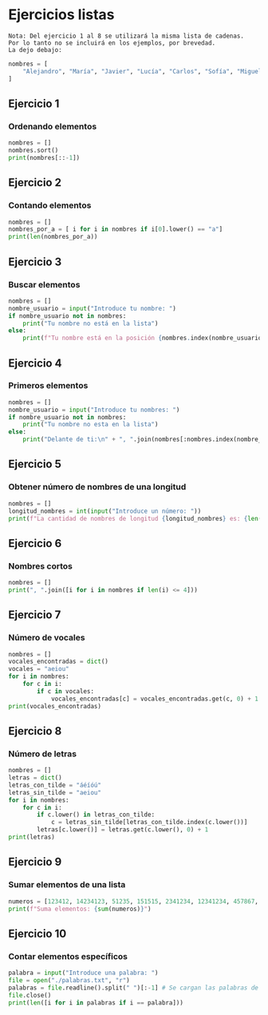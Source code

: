 # Ejercicios listas

	Nota: Del ejercicio 1 al 8 se utilizará la misma lista de cadenas.  
	Por lo tanto no se incluirá en los ejemplos, por brevedad.  
	La dejo debajo:  


```python
nombres = [
    "Alejandro", "María", "Javier", "Lucía", "Carlos", "Sofía", "Miguel", "Ana", "Manuel", "Isabel", "Pedro", "Carmen", "Jorge", "Elena", "Juan", "Laura", "Antonio", "Patricia", "David", "Claudia", "Francisco", "Marta", "Sergio", "Teresa", "Luis", "Raquel", "Andrés", "Paula", "Daniel", "Verónica", "Fernando", "Sara", "Pablo", "Irene", "Álvaro", "Natalia", "Hugo", "Eva", "Diego", "Cristina", "Jesús", "Rosa", "Roberto", "Alicia", "Ángel", "Beatriz", "Ricardo", "Julia", "Adrián", "Silvia", "Alberto", "Victoria", "Raúl", "Pilar", "Ramón", "Lidia", "Óscar", "Ariadna", "Gonzalo", "Mónica", "Rubén", "Esther", "Santiago", "Nuria", "Iván", "Ainhoa", "Eduardo", "Berta", "Marcos", "Noelia", "Enrique", "Elisa", "Emilio", "Fátima", "Vicente", "Gabriela", "Mario", "Olga", "Rafael", "Lorena", "Mariano", "Cristina", "Eugenio", "Mercedes", "Félix", "Amparo", "Sebastián", "Rocío", "Alfredo", "Esperanza", "Álex", "Celia", "Héctor", "Andrea", "Tomás", "Inés", "Marcelo", "Gloria", "Marina", "Belén", "Valentín", "Miriam", "Guillermo", "Ángela", "Joaquín", "Gemma", "Fabián", "Daniela", "Víctor", "Dolores", "Marcos", "Tamara", "Braulio", "Lourdes", "Federico", "Gema", "Julián", "Nicolás", "Leandro", "Manuela", "Agustín", "Elsa", "Julio", "Consuelo", "Ismael", "Alejandra", "Joaquín", "Milagros", "Gregorio", "Inmaculada", "Salvador", "Carla", "Esteban", "Carolina", "Fausto", "Emilia", "Alfonso", "Amalia", "Baltasar", "Adela", "Humberto", "Blanca", "Aníbal", "Araceli", "César", "Candela"
]
```

## Ejercicio 1
### Ordenando elementos
```python
nombres = []
nombres.sort()
print(nombres[::-1])
```
## Ejercicio 2
### Contando elementos
```python
nombres = []
nombres_por_a = [ i for i in nombres if i[0].lower() == "a"]
print(len(nombres_por_a))
```
## Ejercicio 3
### Buscar elementos
```python
nombres = []
nombre_usuario = input("Introduce tu nombre: ")
if nombre_usuario not in nombres:
    print("Tu nombre no está en la lista")
else:
    print(f"Tu nombre está en la posición {nombres.index(nombre_usuario)} de la lista")
```
## Ejercicio 4
### Primeros elementos
```python
nombres = []
nombre_usuario = input("Introduce tu nombres: ")
if nombre_usuario not in nombres:
    print("Tu nombre no esta en la lista")
else:
    print("Delante de ti:\n" + ", ".join(nombres[:nombres.index(nombre_usuario)]))
```
## Ejercicio 5
### Obtener número de nombres de una longitud
```python
nombres = []
longitud_nombres = int(input("Introduce un número: "))
print(f"La cantidad de nombres de longitud {longitud_nombres} es: {len([i for i in nombres if len(i) == longitud_nombres])}")
```
## Ejercicio 6
### Nombres cortos
```python
nombres = []
print(", ".join([i for i in nombres if len(i) <= 4]))
```
## Ejercicio 7
### Número de vocales
```python
nombres = []
vocales_encontradas = dict()
vocales = "aeiou"
for i in nombres:
    for c in i:
        if c in vocales:
            vocales_encontradas[c] = vocales_encontradas.get(c, 0) + 1
print(vocales_encontradas)
```
## Ejercicio 8
### Número de letras
```python
nombres = []
letras = dict()
letras_con_tilde = "áéíóú" 
letras_sin_tilde = "aeiou"
for i in nombres:
    for c in i:
        if c.lower() in letras_con_tilde:
            c = letras_sin_tilde[letras_con_tilde.index(c.lower())]
        letras[c.lower()] = letras.get(c.lower(), 0) + 1
print(letras)
```
## Ejercicio 9
### Sumar elementos de una lista
```python
numeros = [123412, 14234123, 51235, 151515, 2341234, 12341234, 457867, 7456745, 457457456, 265434]
print(f"Suma elementos: {sum(numeros)}")
```
## Ejercicio 10
### Contar elementos específicos
```python
palabra = input("Introduce una palabra: ")
file = open("./palabras.txt", "r")
palabras = file.readline().split(" ")[:-1] # Se cargan las palabras de un archivo y se quita la ultima por contener un salto de linea
file.close()
print(len([i for i in palabras if i == palabra]))

```